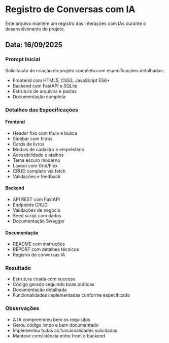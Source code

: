 # Registro de Conversas com IA

Este arquivo mantém um registro das interações com IAs durante o desenvolvimento do projeto.

## Data: 16/09/2025

### Prompt Inicial
Solicitação de criação do projeto completo com especificações detalhadas:
- Frontend com HTML5, CSS3, JavaScript ES6+
- Backend com FastAPI e SQLite
- Estrutura de arquivos e pastas
- Documentação completa

### Detalhes das Especificações

#### Frontend
- Header fixo com título e busca
- Sidebar com filtros
- Cards de livros
- Modais de cadastro e empréstimo
- Acessibilidade e atalhos
- Tema escuro moderno
- Layout com Grid/Flex
- CRUD completo via fetch
- Validações e feedback

#### Backend
- API REST com FastAPI
- Endpoints CRUD
- Validações de negócio
- Seed script com dados
- Documentação Swagger

#### Documentação
- README com instruções
- REPORT com detalhes técnicos
- Registro de conversas IA

### Resultado
- Estrutura criada com sucesso
- Código gerado seguindo boas práticas
- Documentação detalhada
- Funcionalidades implementadas conforme especificado

### Observações
- A IA compreendeu bem os requisitos
- Gerou código limpo e bem documentado
- Implementou todas as funcionalidades solicitadas
- Manteve consistência entre front e backend
